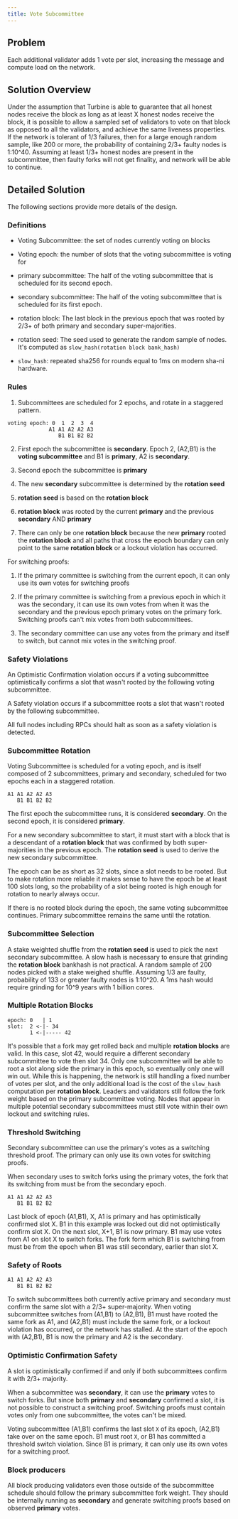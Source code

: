 ```yaml
---
title: Vote Subcommittee
---
```


## Problem

Each additional validator adds 1 vote per slot, increasing the
message and compute load on the network.

## Solution Overview

Under the assumption that Turbine is able to guarantee that all
honest nodes receive the block as long as at least X honest nodes
receive the block, it is possible to allow a sampled set of validators
to vote on that block as opposed to all the validators, and achieve
the same liveness properties. If the network is tolerant of 1/3
failures, then for a large enough random sample, like 200 or more,
the probability of containing 2/3+ faulty nodes is 1:10^40. Assuming
at least 1/3+ honest nodes are present in the subcommittee, then
faulty forks will not get finality, and network will be able to
continue.

## Detailed Solution

The following sections provide more details of the design.

### Definitions

* Voting Subcommittee: the set of nodes currently voting on blocks

* Voting epoch: the number of slots that the voting subcommittee
is voting for

* primary subcommittee: The half of the voting subcommittee that
is scheduled for its second epoch.

* secondary subcommittee: The half of the voting subcommittee that
is scheduled for its first epoch.

* rotation block: The last block in the previous epoch that was
rooted by 2/3+ of both primary and secondary super-majorities.

* rotation seed: The seed used to generate the random sample of nodes.
It's computed as `slow_hash(rotation block bank_hash)`


* `slow_hash`: repeated sha256 for rounds equal to 1ms on modern
sha-ni hardware.

### Rules

1. Subcommittees are scheduled for 2 epochs, and rotate in a staggered
pattern.

```
voting epoch: 0  1  2  3  4
             A1 A1 A2 A2 A3
                B1 B1 B2 B2
```

2. First epoch the subcommittee is **secondary**. Epoch 2, (A2,B1)
is the **voting subcommittee** and B1 is **primary**, A2 is
**secondary**.

3. Second epoch the subcommittee is **primary**

4. The new **secondary** subcommittee is determined by the **rotation
seed**

5. **rotation seed** is based on the **rotation block**

6. **rotation block** was rooted by the current **primary** and the
previous **secondary** AND **primary**

7. There can only be one **rotation block** because the new **primary**
rooted the **rotation block** and all paths that cross the epoch
boundary can only point to the same **rotation block** or a lockout
violation has occurred.

For switching proofs:

1. If the primary committee is switching from the current epoch,
it can only use its own votes for switching proofs

2. If the primary committee is switching from a previous epoch in
which it was the secondary, it can use its own votes from when it
was the secondary and the previous epoch primary votes on the primary
fork. Switching proofs can't mix votes from both subcommittees.

3. The secondary committee can use any votes from the primary and
itself to switch, but cannot mix votes in the switching proof.

### Safety Violations

An Optimistic Confirmation violation occurs if a voting subcommittee
optimistically confirms a slot that wasn't rooted by the following
voting subcommittee.

A Safety violation occurs if a subcommittee roots a slot that wasn't
rooted by the following subcommittee.

All full nodes including RPCs should halt as soon as a safety
violation is detected.

### Subcommittee Rotation

Voting Subcommittee is scheduled for a voting epoch, and is itself
composed of 2 subcommittees, primary and secondary, scheduled for
two epochs each in a staggered rotation.

```
A1 A1 A2 A2 A3
   B1 B1 B2 B2
```

The first epoch the subcommittee runs, it is considered **secondary**.
On the second epoch, it is considered **primary**.

For a new secondary subcommittee to start, it must start with a
block that is a descendant of a **rotation block** that was confirmed
by both super-majorities in the previous epoch. The **rotation seed**
is used to derive the new secondary subcommittee.

The epoch can be as short as 32 slots, since a slot needs to be
rooted.  But to make rotation more reliable it makes sense to have
the epoch be at least 100 slots long, so the probability of a slot
being rooted is high enough for rotation to nearly always occur.

If there is no rooted block during the epoch, the same voting
subcommittee continues. Primary subcommittee remains the same until
the rotation.

### Subcommittee Selection

A stake weighted shuffle from the **rotation seed** is used to pick
the next secondary subcommittee. A slow hash is necessary to ensure
that grinding the **rotation block** bankhash is not practical. A
random sample of 200 nodes picked with a stake weighed shuffle.
Assuming 1/3 are faulty, probability of 133 or greater faulty nodes
is 1:10^20. A 1ms hash would require grinding for 10^9 years with
1 billion cores.

### Multiple Rotation Blocks

```
epoch: 0   | 1
slot:  2 <-|- 34
       1 <-|----- 42
```

It's possible that a fork may get rolled back and multiple **rotation
blocks** are valid. In this case, slot 42, would require a different
secondary subcommittee to vote then slot 34. Only one subcommittee
will be able to root a slot along side the primary in this epoch,
so eventually only one will win out. While this is happening, the
network is still handling a fixed number of votes per slot, and the
only additional load is the cost of the `slow_hash` computation per
**rotation block**. Leaders and validators still follow the fork
weight based on the primary subcommittee voting. Nodes that appear
in multiple potential secondary subcommittees must still vote within
their own lockout and switching rules.

### Threshold Switching

Secondary subcommittee can use the primary's votes as a switching
threshold proof. The primary can only use its own votes for switching
proofs.

When secondary uses to switch forks using the primary votes, the
fork that its switching from must be from the secondary epoch.

```
A1 A1 A2 A2 A3
   B1 B1 B2 B2
```

Last block of epoch (A1,B1), X, A1 is primary and has optimistically
confirmed slot X. B1 in this example was locked out did not
optimistically confirm slot X. On the next slot, X+1, B1 is now
primary. B1 may use votes from A1 on slot X to switch forks.  The
fork form which B1 is switching from must be from the epoch when
B1 was still secondary, earlier than slot X.

### Safety of Roots

```
A1 A1 A2 A2 A3
   B1 B1 B2 B2
```

To switch subcommittees both currently active primary and secondary
must confirm the same slot with a 2/3+ super-majority. When voting
subcommittee switches from (A1,B1) to (A2,B1), B1 must have rooted
the same fork as A1, and (A2,B1) must include the same fork, or a
lockout violation has occurred, or the network has stalled. At the
start of the epoch with (A2,B1), B1 is now the primary and A2 is
the secondary.

### Optimistic Confirmation Safety

A slot is optimistically confirmed if and only if both subcommittees
confirm it with 2/3+ majority.

When a subcommittee was **secondary**, it can use the **primary**
votes to switch forks.  But since both **primary** and **secondary**
confirmed a slot, it is not possible to construct a switching proof.
Switching proofs must contain votes only from one subcommittee, the
votes can't be mixed.

Voting subcommittee (A1,B1) confirms the last slot `X` of its
epoch, (A2,B1) take over on the same epoch. B1 must root `X`, or B1
has committed a threshold switch violation. Since B1 is primary,
it can only use its own votes for a switching proof.

### Block producers

All block producing validators even those outside of the subcommittee
schedule should follow the primary subcommittee fork weight. They
should be internally running as **secondary** and generate switching
proofs based on observed **primary** votes.
